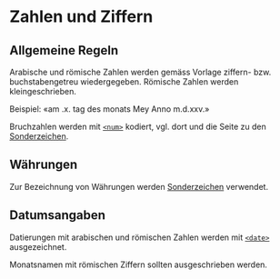 # Zahlen und Ziffern

## Allgemeine Regeln

Arabische und römische Zahlen werden gemäss Vorlage ziffern- bzw.
buchstabengetreu wiedergegeben. Römische Zahlen werden kleingeschrieben.

Beispiel: «am .x. tag des monats Mey Anno m.d.xxv.»

Bruchzahlen werden mit [`<num>`](num.de.md) kodiert, vgl. dort und die
Seite zu den [Sonderzeichen](special.de.md#bruche).

## Währungen

Zur Bezeichnung von Währungen werden [Sonderzeichen](special.de.md#code-tabelle-fur-sonderzeichen)
verwendet.

## Datumsangaben

Datierungen mit arabischen und römischen Zahlen werden mit [`<date>`](date.de.md) ausgezeichnet.

Monatsnamen mit römischen Ziffern sollten ausgeschrieben werden.

